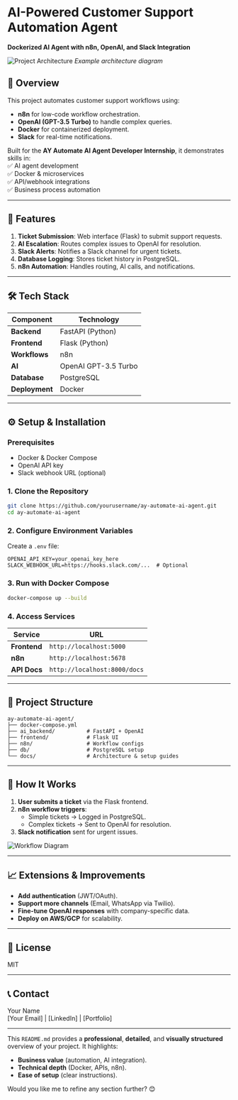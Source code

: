 # **AI-Powered Customer Support Automation Agent**  
**Dockerized AI Agent with n8n, OpenAI, and Slack Integration**  

![Project Architecture](https://i.imgur.com/placeholder.png) *Example architecture diagram*  

## **📌 Overview**  
This project automates customer support workflows using:  
- **n8n** for low-code workflow orchestration.  
- **OpenAI (GPT-3.5 Turbo)** to handle complex queries.  
- **Docker** for containerized deployment.  
- **Slack** for real-time notifications.  

Built for the **AY Automate AI Agent Developer Internship**, it demonstrates skills in:  
✅ AI agent development  
✅ Docker & microservices  
✅ API/webhook integrations  
✅ Business process automation  

---

## **🚀 Features**  
1. **Ticket Submission**: Web interface (Flask) to submit support requests.  
2. **AI Escalation**: Routes complex issues to OpenAI for resolution.  
3. **Slack Alerts**: Notifies a Slack channel for urgent tickets.  
4. **Database Logging**: Stores ticket history in PostgreSQL.  
5. **n8n Automation**: Handles routing, AI calls, and notifications.  

---

## **🛠️ Tech Stack**  
| Component       | Technology |  
|----------------|------------|  
| **Backend**    | FastAPI (Python) |  
| **Frontend**   | Flask (Python) |  
| **Workflows**  | n8n |  
| **AI**         | OpenAI GPT-3.5 Turbo |  
| **Database**   | PostgreSQL |  
| **Deployment** | Docker |  

---

## **⚙️ Setup & Installation**  

### **Prerequisites**  
- Docker & Docker Compose  
- OpenAI API key  
- Slack webhook URL (optional)  

### **1. Clone the Repository**  
```bash  
git clone https://github.com/yourusername/ay-automate-ai-agent.git  
cd ay-automate-ai-agent  
```  

### **2. Configure Environment Variables**  
Create a `.env` file:  
```plaintext  
OPENAI_API_KEY=your_openai_key_here  
SLACK_WEBHOOK_URL=https://hooks.slack.com/...  # Optional  
```  

### **3. Run with Docker Compose**  
```bash  
docker-compose up --build  
```  

### **4. Access Services**  
| Service       | URL |  
|--------------|-----|  
| **Frontend** | `http://localhost:5000` |  
| **n8n**      | `http://localhost:5678` |  
| **API Docs** | `http://localhost:8000/docs` |  

---

## **📂 Project Structure**  
```plaintext  
ay-automate-ai-agent/  
├── docker-compose.yml  
├── ai_backend/          # FastAPI + OpenAI  
├── frontend/            # Flask UI  
├── n8n/                 # Workflow configs  
├── db/                  # PostgreSQL setup  
└── docs/                # Architecture & setup guides  
```  

---

## **🔧 How It Works**  
1. **User submits a ticket** via the Flask frontend.  
2. **n8n workflow triggers**:  
   - Simple tickets → Logged in PostgreSQL.  
   - Complex tickets → Sent to OpenAI for resolution.  
3. **Slack notification** sent for urgent issues.  

![Workflow Diagram](https://i.imgur.com/placeholder.png)  

---

## **📈 Extensions & Improvements**  
- **Add authentication** (JWT/OAuth).  
- **Support more channels** (Email, WhatsApp via Twilio).  
- **Fine-tune OpenAI responses** with company-specific data.  
- **Deploy on AWS/GCP** for scalability.  

---

## **📜 License**  
MIT  

---

## **📞 Contact**  
Your Name  
[Your Email] | [LinkedIn] | [Portfolio]  

---

This `README.md` provides a **professional**, **detailed**, and **visually structured** overview of your project. It highlights:  
- **Business value** (automation, AI integration).  
- **Technical depth** (Docker, APIs, n8n).  
- **Ease of setup** (clear instructions).  

Would you like me to refine any section further? 😊
